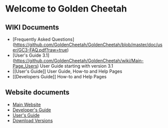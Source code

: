 # Welcome to Golden Cheetah

## WIKI Documents
* [Frequently Asked Questions] (https://github.com/GoldenCheetah/GoldenCheetah/blob/master/doc/user/GC3-FAQ.pdf?raw=true)
* [User's Guide 3.1] (https://github.com/GoldenCheetah/GoldenCheetah/wiki/Main-Page_Users) User Guide starting with version 3.1
* [[User's Guide]] User Guide, How-to and Help Pages
* [[Developers Guide]] How-to and Help Pages

## Website documents
* [Main Website](http://www.goldencheetah.org/)
* [Developer's Guide](http://www.goldencheetah.org/developers-guide.html)
* [User's Guide](http://www.goldencheetah.org/users-guide.html)
* [Download Versions](http://www.goldencheetah.org/download.html)
